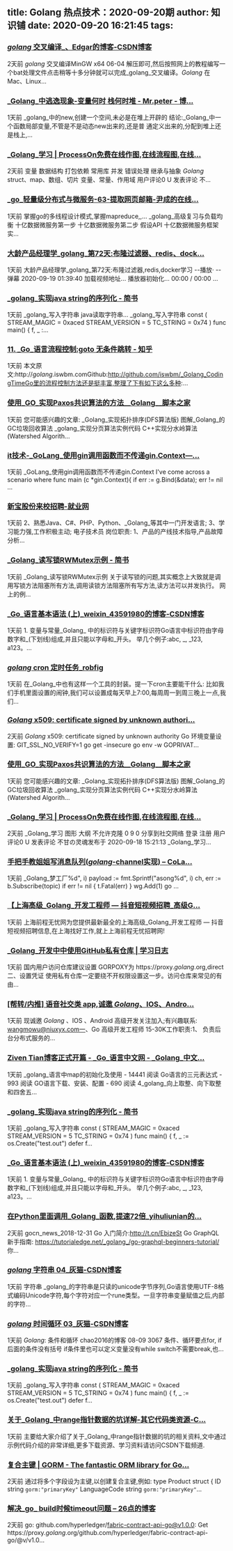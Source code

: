 
title: Golang 热点技术：2020-09-20期
author: 知识铺
date: 2020-09-20 16:21:45
tags: 
---
 ### [_golang_ 交叉编译_、Edgar的博客-CSDN博客](https://zshipu.com/t?url=https://blog.csdn.net/weixin_44676081/article/details/108665282)

 2天前 _golang_ 交叉编译MinGW x64 06-04 解压即可,然后按照网上的教程编写一个bat处理文件点击稍等十多分钟就可以完成_golang_交叉编译。_Golang_ 在Mac、Linux...

### [_Golang_中逃逸现象-变量何时 栈何时堆 - Mr.peter - 博...](https://zshipu.com/t?url=https://www.cnblogs.com/peteremperor/p/13692081.html)

 1天前 _golang_中的new,创建⼀个空间,未必是在堆上开辟的 结论:_Golang_中⼀个函数局部变量,不管是不是动态new出来的,还是普 通定义出来的,分配到堆上还是栈上,...

### [_Golang_学习 | ProcessOn免费在线作图,在线流程图,在线...](https://zshipu.com/t?url=https://processon.com/view/5ef961f007912929cb6310a7)

 2天前 变量 数据结构 打包依赖 常用库 并发 错误处理 继承与抽象 _Golang_ struct、map、数组、切片 变量、常量、作用域 用户评论0 U 发表评论 不...

### [_go_轻量级分布式与微服务-63-提取网页邮箱-尹成的在线...](https://zshipu.com/t?url=https://edu.csdn.net/course/play/26929/346124)

 1天前 掌握go的多线程设计模式,掌握mapreduce,,... _golang_高级复习与负载均衡 十亿数据微服务第一步 十亿数据微服务第二步 假设API 十亿数据微服务框架实...

### [大龄产品经理学_golang_第72天:布隆过滤器、redis、dock...](https://zshipu.com/t?url=https://www.bilibili.com/video/BV1954y1y79F/)

 1天前 大龄产品经理学_golang_第72天:布隆过滤器,redis,docker学习 --播放· --弹幕 2020-09-19 01:39:40 加载视频地址... 播放器初始化... 00:00 / 00:00 ...

### [_golang_实现java string的序列化 - 简书](https://zshipu.com/t?url=http://www.jianshu.com/p/673e57371c0c?utm_campaign=haruki&utm_content=note&utm_medium=seo_notes&utm_source=recommendation)

 1天前 _golang_写入字符串 java读取字符串... _golang_写入字符串 const ( STREAM_MAGIC = 0xaced STREAM_VERSION = 5 TC_STRING = 0x74 ) func main() { f, _ :...

### [11\. _Go_语言流程控制:goto 无条件跳转 - 知乎](https://zshipu.com/t?url=https://zhuanlan.zhihu.com/p/252828235)

 1天前 本文原文:http://_golang_.iswbm.comGithub:http://github.com/iswbm/_Golang_CodingTimeGo里的流程控制方法还是挺丰富,整理了下有如下这么多种:...

### [使用_GO_实现Paxos共识算法的方法__Golang__脚本之家](https://zshipu.com/t?url=http://www.jb51.net/article/195982.htm)

 1天前 您可能感兴趣的文章: _Golang_实现拓扑排序(DFS算法版) 图解_Golang_的GC垃圾回收算法 _golang_实现分页算法实例代码 C++实现分水岭算法(Watershed Algorith...

### [it技术-_GoLang_使用gin调用函数而不传递gin.Context—...](https://zshipu.com/t?url=https://ask.csdn.net/questions/1044849)

 1天前 _GoLang_使用gin调用函数而不传递gin.Context I've come across a scenario where func main (c *gin.Context){ if err := g.Bind(&data); err != nil ...

### [新宝股份来校招聘-就业网](https://zshipu.com/t?url=http://www.gliet.edu.cn/jy/info/1033/12908.htm)

 1天前 2、熟悉Java、C#、PHP、Python、_Golang_等其中一门开发语言; 3、学习能力强,工作积极主动; 电子技术员 岗位职责: 1、产品的产线技术指导,产品故障分析...

### [_Golang_读写锁RWMutex示例 - 简书](https://zshipu.com/t?url=https://www.jianshu.com/p/6b3e5a57a4cd)

 1天前 _Golang_读写锁RWMutex示例 关于读写锁的问题,其实概念上大致就是调用写锁方法阻塞所有方法,调用读锁方法阻塞所有写方法,读方法可以并发执行。 网上的例...

### [_Go_语言基本语法 (上)_weixin_43591980的博客-CSDN博客](https://zshipu.com/t?url=https://blog.csdn.net/weixin_43591980/article/details/108670164)

 1天前 1\. 变量与常量_Golang_ 中的标识符与关键字标识符Go语言中标识符由字母数字和_(下划线)组成,并且只能以字母和_开头。 举几个例子:abc, _, _123, a123。...

### [_golang_ cron 定时任务_robfig](https://zshipu.com/t?url=https://www.sohu.com/a/419380534_99930294)

 1天前 在_Golang_中也有这样一个工具的封装。提一下cron主要能干什么: 比如我们手机里面设置的闹钟,我们可以设置成每天早上7:00,每周周一到周三晚上一点,我们...

### [_Golang_ x509: certificate signed by unknown authori...](https://zshipu.com/t?url=https://www.cnblogs.com/xiaoerlang/p/13690288.html)

 2天前 _Golang_ x509: certificate signed by unknown authority Go 环境变量设置: GIT_SSL_NO_VERIFY=1 go get -insecure <package-name> go env -w GOPRIVAT...

### [使用_GO_实现Paxos共识算法的方法__Golang__脚本之家](https://zshipu.com/t?url=http://www.jb51.net/article/195982.htm)

 1天前 您可能感兴趣的文章: _Golang_实现拓扑排序(DFS算法版) 图解_Golang_的GC垃圾回收算法 _golang_实现分页算法实例代码 C++实现分水岭算法(Watershed Algorith...

### [_Golang_学习 | ProcessOn免费在线作图,在线流程图,在线...](https://zshipu.com/t?url=https://www.processon.com/view/5ef961f007912929cb6310a7)

 2天前 _Golang_学习 图形 大纲 不允许克隆 0 9 0 分享到社交网络 登录 注册 用户评论0 U 发表评论 不甘の灵魂发布于 2020-09-18 15:21:13 _Golang_学习...

### [手把手教姐姐写消息队列(_golang_-channel实现) – CoLa...](https://zshipu.com/t?url=https://www.colabug.com/2020/0919/7706053/)

 1天前 _Golang_梦工厂%d", i) payload := fmt.Sprintf("asong%d", i) ch, err := b.Subscribe(topic) if err != nil { t.Fatal(err) } wg.Add(1) go ...

### [【上海高级_Golang_开发工程师 — 抖音短视频招聘_高级G...](https://zshipu.com/t?url=https://msearch.51job.com/jobs/all/105294643.html?ref=mmq.51job.com)

 1天前 上海前程无忧网为您提供最新最全的上海高级_Golang_开发工程师 — 抖音短视频招聘信息,在上海找好工作,就上上海前程无忧招聘网!

### [_Golang_开发中中使用GitHub私有仓库 | 学习日志](https://zshipu.com/t?url=https://blog.haohtml.com/?p=20179)

 1天前 国内用户访问仓库建议设置 GORPOXY为 https://proxy._golang_.org,direct 二、设置凭证 使用私有仓库一定要绕不开权限设置这一步。访问仓库来常见的有由...

### [[帮转/内推] 语音社交类 app,诚邀 _Golang_、IOS、Andro...](https://zshipu.com/t?url=https://www.v2ex.com/t/708469)

 1天前 现诚邀 _Golang_ 、IOS 、Android 高级开发关注加入;有兴趣联系: wangmowu@niuxyx.com一、Go 高级开发工程师 15-30K工作职责:1、 负责后台分布式服务的...

### [Ziven Tian博客正式开篇 - _Go_语言中文网 - _Golang_中文...](https://zshipu.com/t?url=https://studygolang.com/articles/30770)

 1天前 _golang_语言中map的初始化及使用 - 14441 阅读 Go语言的三元表达式 - 993 阅读 GO语言下载、安装、配置 - 690 阅读 4_golang_向上取整、向下取整和四舍五...

### [_golang_实现java string的序列化 - 简书](https://zshipu.com/t?url=https://www.jianshu.com/p/673e57371c0c)

 1天前 _golang_写入字符串 const ( STREAM_MAGIC = 0xaced STREAM_VERSION = 5 TC_STRING = 0x74 ) func main() { f, _ := os.Create("test.out") defer f...

### [_Go_语言基本语法 (上)_weixin_43591980的博客-CSDN博客](https://zshipu.com/t?url=https://blog.csdn.net/weixin_43591980/article/details/108670164)

 1天前 1\. 变量与常量_Golang_ 中的标识符与关键字标识符Go语言中标识符由字母数字和_(下划线)组成,并且只能以字母和_开头。 举几个例子:abc, _, _123, a123。...

### [在Python里面调用_Golang_函数,提速72倍_yihuliunian的...](https://zshipu.com/t?url=https://blog.csdn.net/yihuliunian/article/details/108661355)

 2天前 gocn_news_2018-12-31 Go 入门简介:http://t.cn/EbjzeSt Go GraphQL 新手指南: https://tutorialedge.net/_golang_/go-graphql-beginners-tutorial/ 你...

### [_golang_ 字符串 04_灰猫-CSDN博客](https://zshipu.com/t?url=https://blog.csdn.net/qq_35418518/article/details/108677477)

 1天前 字符串 _golang_的字符串是只读的unicode字节序列,Go语言使用UTF-8格式编码Unicode字符,每个字符对应一个rune类型。一旦字符串变量赋值之后,内部的字符...

### [_golang_ 时间循环 03_灰猫-CSDN博客](https://zshipu.com/t?url=https://blog.csdn.net/qq_35418518/article/details/108677442)

 1天前 _Golang_: 条件和循环 chao2016的博客 08-09 3067 条件、循环要点for, if后面的条件没有括号 if条件里也可以定义变量没有while switch不需要break,也...

### [_golang_实现java string的序列化 - 简书](https://zshipu.com/t?url=http://www.jianshu.com/p/673e57371c0c?utm_campaign=haruki&utm_content=note&utm_medium=seo_notes&utm_source=recommendation)

 1天前 _golang_写入字符串 const ( STREAM_MAGIC = 0xaced STREAM_VERSION = 5 TC_STRING = 0x74 ) func main() { f, _ := os.Create("test.out") defer f...

### [关于_Golang_中range指针数据的坑详解-其它代码类资源-C...](https://zshipu.com/t?url=https://download.csdn.net/download/weixin_38745003/12864507)

 1天前 主要给大家介绍了关于_Golang_中range指针数据的坑的相关资料,文中通过示例代码介绍的非常详细,更多下载资源、学习资料请访问CSDN下载频道.

### [复合主键 | GORM - The fantastic ORM library for Go...](https://zshipu.com/t?url=https://gorm.io/zh_CN/docs/composite_primary_key.html)

 2天前 通过将多个字段设为主键,以创建复合主键,例如: type Product struct { ID string `gorm:"primaryKey"` LanguageCode string `gorm:"primaryKey"`...

### [解决_go_ build时候timeout问题 – 26点的博客](https://zshipu.com/t?url=http://www.iamlintao.com/7194.html)

 2天前 go: github.com/hyperledger/fabric-contract-api-go@v1.0.0: Get https://proxy._golang_.org/github.com/hyperledger/fabric-contract-api-go/@v/v1.0...
